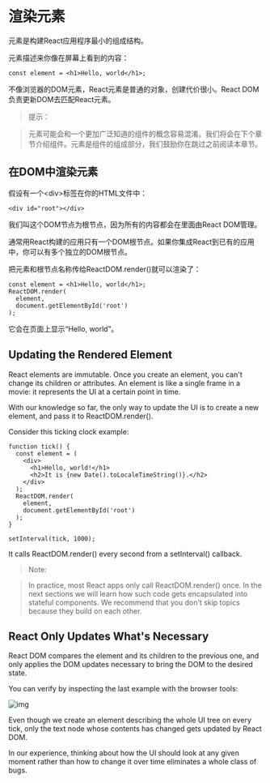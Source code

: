 # __渲染元素__
元素是构建React应用程序最小的组成结构。

元素描述来你像在屏幕上看到的内容：
```
const element = <h1>Hello, world</h1>;
```
不像浏览器的DOM元素，React元素是普通的对象，创建代价很小。React DOM负责更新DOM去匹配React元素。

> 提示：

> 元素可能会和一个更加广泛知道的组件的概念容易混淆。我们将会在下个章节介绍组件。元素是组件的组成部分，我们鼓励你在跳过之前阅读本章节。

## __在DOM中渲染元素__

假设有一个\<div\>标签在你的HTML文件中：

```
<div id="root"></div>
```

我们叫这个DOM节点为根节点，因为所有的内容都会在里面由React DOM管理。

通常用React构建的应用只有一个DOM根节点。如果你集成React到已有的应用中，你可以有多个独立的DOM根节点。

把元素和根节点名称传给ReactDOM.render()就可以渲染了：

```
const element = <h1>Hello, world</h1>;
ReactDOM.render(
  element,
  document.getElementById('root')
);
```

它会在页面上显示“Hello, world”。

## __Updating the Rendered Element__

React elements are immutable. Once you create an element, you can't change its children or attributes. An element is like a single frame in a movie: it represents the UI at a certain point in time.

With our knowledge so far, the only way to update the UI is to create a new element, and pass it to ReactDOM.render().

Consider this ticking clock example:
```
function tick() {
  const element = (
    <div>
      <h1>Hello, world!</h1>
      <h2>It is {new Date().toLocaleTimeString()}.</h2>
    </div>
  );
  ReactDOM.render(
    element,
    document.getElementById('root')
  );
}

setInterval(tick, 1000);
```

It calls ReactDOM.render() every second from a setInterval() callback.

> Note:

> In practice, most React apps only call ReactDOM.render() once. In the next sections we will learn how such code gets encapsulated into stateful components.
We recommend that you don't skip topics because they build on each other.

## __React Only Updates What's Necessary__

React DOM compares the element and its children to the previous one, and only applies the DOM updates necessary to bring the DOM to the desired state.

You can verify by inspecting the last example with the browser tools:

![img](https://reactjs.org/c158617ed7cc0eac8f58330e49e48224.gif)

Even though we create an element describing the whole UI tree on every tick, only the text node whose contents has changed gets updated by React DOM.

In our experience, thinking about how the UI should look at any given moment rather than how to change it over time eliminates a whole class of bugs.